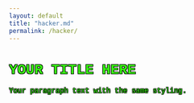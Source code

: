 ```yaml
---
layout: default
title: "hacker.md"
permalink: /hacker/
---
```


<style>
  body {
    background-image: url('https://i.pinimg.com/originals/8b/86/5d/8b865ddcb9bb441b73db346574214f49.gif');
    background-repeat: repeat;
    margin: 0;
  }
</style>


<style>
  .hacker-text {
    font-family: 'Courier New', monospace; /* Classic hacker font */
    color: #39FF14; /* Pure neon green */
    text-shadow: 
      -1px -1px 0 #000,
      1px -1px 0 #000,
      -1px 1px 0 #000,
      1px 1px 0 #000; /* Creates a thin black outline */
  }
</style>

<h1 class="hacker-text">YOUR TITLE HERE</h1>
<p class="hacker-text">Your paragraph text with the same styling.</p>